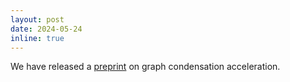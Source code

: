 ```yaml
---
layout: post
date: 2024-05-24
inline: true
---
```


We have released a [preprint](https://arxiv.org/abs/2405.13707) on graph condensation acceleration.
